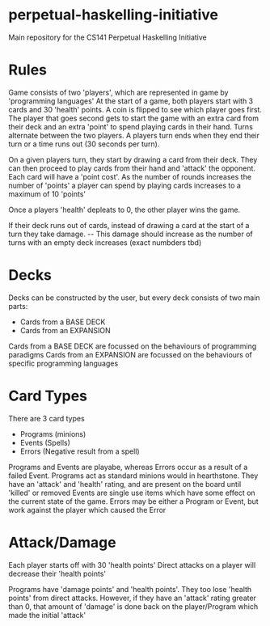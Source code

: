 # perpetual-haskelling-initiative
Main repository for the CS141 Perpetual Haskelling Initiative

# Rules
Game consists of two 'players', which are represented in game by 'programming languages'
At the start of a game, both players start with 3 cards and 30 'health' points.
A coin is flipped to see which player goes first. The player that goes second gets to start the game with an extra card from their deck and an extra 'point' to spend playing cards in their hand. 
Turns alternate between the two players. A players turn ends when they end their turn or a time runs out (30 seconds per turn).

On a given players turn, they start by drawing a card from their deck.
They can then proceed to play cards from their hand and 'attack' the opponent.
Each card will have a 'point cost'. As the number of rounds increases the number of 'points' a player can spend by playing cards increases to a maximum of 10 'points'

Once a players 'health' depleats to 0, the other player wins the game.

If their deck runs out of cards, instead of drawing a card at the start of a turn they take damage.
 -- This damage should increase as the number of turns with an empty deck increases (exact numbders tbd)

# Decks
Decks can be constructed by the user, but every deck consists of two main parts: 
- Cards from a BASE DECK
- Cards from an EXPANSION

Cards from a BASE DECK are focussed on the behaviours of programming paradigms
Cards from an EXPANSION are focussed on the behaviours of specific programming languages

# Card Types
There are 3 card types
- Programs (minions)
- Events (Spells)
- Errors (Negative result from a spell)

Programs and Events are playabe, whereas Errors occur as a result of a failed Event. 
Programs act as standard minions would in hearthstone. They have an 'attack' and 'health' rating, and are present on the board until 'killed' or removed
Events are single use items which have some effect on the current state of the game. 
Errors may be either a Program or Event, but work against the player which caused the Error

# Attack/Damage
Each player starts off with 30 'health points'
Direct attacks on a player will decrease their 'health points'

Programs have 'damage points' and 'health points'. They too lose 'health points' from direct attacks. However, if they have an 'attack' rating greater than 0, that amount of 'damage' is done back on the player/Program which made the initial 'attack'